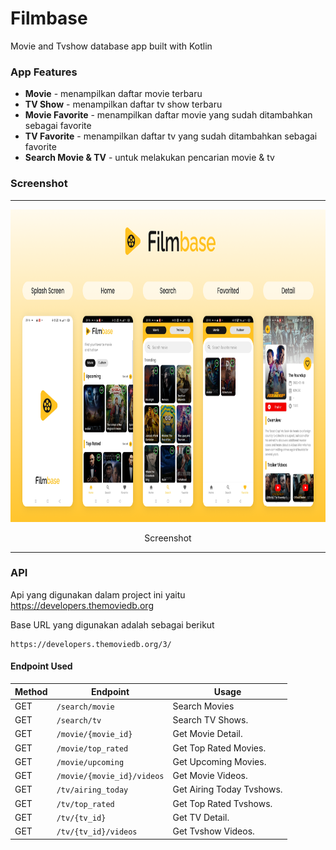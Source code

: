 # Filmbase
Movie and Tvshow database app built with Kotlin

### App Features
* **Movie** - menampilkan daftar movie terbaru
* **TV Show** - menampilkan daftar tv show terbaru
* **Movie Favorite** - menampilkan daftar movie yang sudah ditambahkan sebagai favorite
* **TV Favorite** - menampilkan daftar tv yang sudah ditambahkan sebagai favorite
* **Search Movie & TV** - untuk melakukan pencarian movie & tv

### Screenshot
<span align="center">
 <hr>
 <p align="center"><img src="screenshot/banner.png" alt="Filmbase Screenshot" width="850" height="500"></p>
 <p align="center">Screenshot</p>
 <hr>
 </span>

### API
Api yang digunakan dalam project ini yaitu https://developers.themoviedb.org

Base URL yang digunakan adalah sebagai berikut
```
https://developers.themoviedb.org/3/
```

#### Endpoint Used

|Method | Endpoint | Usage |
| ---- | ---- | --------------- |
|GET| `/search/movie` | Search Movies|
|GET| `/search/tv` | Search TV Shows.| 
|GET| `/movie/{movie_id}` | Get Movie Detail.| 
|GET| `/movie/top_rated` | Get Top Rated Movies.| 
|GET| `/movie/upcoming` | Get Upcoming Movies.| 
|GET| `/movie/{movie_id}/videos` | Get Movie Videos.| 
|GET| `/tv/airing_today` | Get Airing Today Tvshows.| 
|GET| `/tv/top_rated` | Get Top Rated Tvshows.|
|GET| `/tv/{tv_id}` | Get TV Detail.|
|GET| `/tv/{tv_id}/videos` | Get Tvshow Videos.| 

